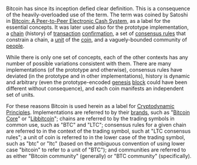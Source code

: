 Bitcoin has since its inception defied clear definition. This is a consequence of the heavily-overloaded use of the term. The term was coined by Satoshi in [Bitcoin: A Peer-to-Peer Electronic Cash System](https://bitcoin.org/bitcoin.pdf), as a label for the essential concepts. It was later used also for the prototype implementation, a [chain](Glossary#chain) (history) of [transaction](Glossary#transaction) [confirmation](Glossary#confirmation), a set of [consensus rules](Glossary#consensus-rules) that constrain a chain, a [unit](Glossary#unit) of the [coin](Glossary#coin), and a vaguely-bounded community of [people](Glossary#person).

While there is only one set of concepts, each of the other contexts has any number of possible variations consistent with them. There are many implementations (of the prototype and otherwise), consensus rules have deviated (in the prototype and in other implementations), history is dynamic and arbitrary (even the prototype-encoded [genesis](Glossary#genesis) [block](Glossary#block) could have been different without consequence), and each coin manifests an independent set of units.

For these reasons Bitcoin is used herein as a label for [Cryptodynamic Principles](Cryptodynamic-Principles). Implementations are referred to by their [brands](Brand-Arrogation), such as "[Bitcoin Core](https://bitcoin.org/en/bitcoin-core)" or "[Libbitcoin](https://libbitcoin.org)"; chains are referred to by the trading symbols in common use, such as "BTC" and "LTC"; consensus rules for a given chain are referred to in the context of the trading symbol, such at "LTC consensus rules"; a unit of coin is referred to in the lower case of the trading symbol, such as "btc" or "ltc" (based on the ambiguous convention of using lower case "bitcoin" to refer to a unit of "BTC"); and communities are referred to as either "Bitcoin community" (generally) or "BTC community" (specifically).